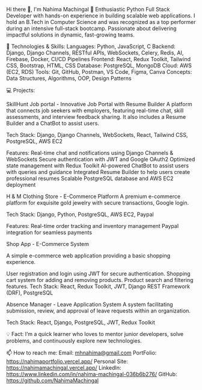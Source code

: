Hi there 👋, I'm Nahima Machingal
🚀 Enthusiastic Python Full Stack Developer with hands-on experience in building scalable web applications. I hold an B.Tech in Computer Science and was recognized as a top performer during an intensive full-stack bootcamp. Passionate about delivering impactful solutions in dynamic, fast-growing teams.

🔧 Technologies & Skills:
Languages: Python, JavaScript, C
Backend: Django, Django Channels, RESTful APIs, WebSockets, Celery, Redis, AI, Firebase, Docker, CI/CD Pipelines
Frontend: React, Redux Toolkit, Tailwind CSS, Bootstrap, HTML, CSS
Database: PostgreSQL, MongoDB
Cloud: AWS (EC2, RDS)
Tools: Git, GitHub, Postman, VS Code, Figma, Canva
Concepts: Data Structures, Algorithms, OOP, Design Patterns

💻 Projects:

SkillHunt Job portal - Innovative Job Portal with Resume Builder
A platform that connects job seekers with employers, featuring real-time chat, skill assessments, and interview feedback sharing. It also includes a Resume Builder and a ChatBot to assist users.

Tech Stack: Django, Django Channels, WebSockets, React, Tailwind CSS, PostgreSQL, AWS EC2

Features:
Real-time chat and notifications using Django Channels & WebSockets
Secure authentication with JWT and Google OAuth2
Optimized state management with Redux Toolkit
AI-powered ChatBot to assist users with queries and guidance
Integrated Resume Builder to help users create professional resumes
Scalable PostgreSQL database and AWS EC2 deployment

H & M Clothing Store - E-Commerce Platform
A premium e-commerce platform for exquisite gold jewelry with secure transactions, Google login.

Tech Stack: Django, Python, PostgreSQL, AWS EC2, Paypal

Features:
Real-time order tracking and inventory management
Paypal integration for seamless payments

Shop App - E-Commerce System

A simple e-commerce web application providing a basic shopping experience.

User registration and login using JWT for secure authentication.
Shopping cart system for adding and removing products.
Product search and filtering features.
Tech Stack: React, Redux Toolkit, JWT, Django REST Framework (DRF), PostgreSQL

Absence Manager - Leave Application System
A system facilitating submission, review, and approval of leave requests within an organization.

Tech Stack: React, Django, PostgreSQL, JWT, Redux Toolkit

💡 Fact:
I’m a quick learner who loves to mentor junior developers, solve problems, and continuously explore new technologies.

📫 How to reach me:
Email: mhnahima@gmail.com
PortFolio: https://nahimaportfolio.vercel.app/
Personal Site: https://nahimamachingal.vercel.app/
LinkedIn: https://www.linkedin.com/in/nahima-machingal-036b6b276/
GitHub: https://github.com/NahimaMachingal
